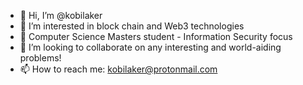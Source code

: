 - 👋 Hi, I’m @kobilaker
- 👀 I’m interested in block chain and Web3 technologies
- 🌱 Computer Science Masters student - Information Security focus
- 💞️ I’m looking to collaborate on any interesting and world-aiding problems!
- 📫 How to reach me: kobilaker@protonmail.com 
